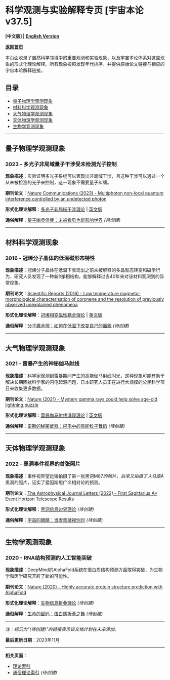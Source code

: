 # 科学观测与实验解释专页 [宇宙本论v37.5]

**[中文版] | [English Version](scientific_observations_explained_en.md)**

**[返回首页](README.md)**

本页面收录了自然科学领域中的重要观测和实验现象，以及宇宙本论体系对这些现象的形式化理论解释。所有现象按照发现年代排序，并提供原始论文链接与相应的宇宙本论解释链接。

## 目录

- [量子物理学观测现象](#量子物理学观测现象)
- [材料科学观测现象](#材料科学观测现象)
- [大气物理学观测现象](#大气物理学观测现象)
- [天体物理学观测现象](#天体物理学观测现象)
- [生物学观测现象](#生物学观测现象)

---

## 量子物理学观测现象

### 2023 - 多光子非局域量子干涉受未检测光子控制

**现象描述**：实验证明多光子系统可以表现出非局域干涉，且这种干涉可以通过一个从未被检测的光子来控制，这一现象不需要量子纠缠。

**期刊论文**：[Nature Communications (2023) - Multiphoton non-local quantum interference controlled by an undetected photon](https://www.nature.com/articles/s41467-023-37228-y)

**形式化理论解释**：[多光子非局域干涉理论](formal_theory/formal_theory_multiphoton_nonlocal_interference.md) | [英文版](formal_theory/formal_theory_multiphoton_nonlocal_interference_en.md)

**通俗解释**：[量子幽灵信使：未被看见也能影响世界](popular_theory/popular_theory_quantum_ghost_messenger.md) *(待创建)*

---

## 材料科学观测现象

### 2016 - 冠烯分子晶体的低温磁形态特性

**现象描述**：冠烯分子晶体在低温下表现出之前未被解释的多晶型态转变和磁学行为，研究人员发现了一种新的β相结构，能够解释过去40年来对该材料观测到的异常现象。

**期刊论文**：[Scientific Reports (2016) - Low temperature magneto-morphological characterisation of coronene and the resolution of previously observed unexplained phenomena](https://www.nature.com/articles/srep38696)

**形式化理论解释**：[冠烯相变磁性耦合理论](formal_theory/formal_theory_coronene_phase_transition.md) | [英文版](formal_theory/formal_theory_coronene_phase_transition_en.md)

**通俗解释**：[分子魔术师：如何在低温下改变自己的面貌](popular_theory/popular_theory_molecular_magician.md) *(待创建)*

---

## 大气物理学观测现象

### 2021 - 雷暴产生的神秘伽马射线

**现象描述**：科学家观测到雷暴期间产生的高能伽马射线闪光，这种现象可能有助于解决长期困扰科学家的闪电起源问题，日本研究人员正在进行大规模的公民科学项目来收集更多数据。

**期刊论文**：[Nature (2021) - Mystery gamma rays could help solve age-old lightning puzzle](https://www.nature.com/articles/d41586-021-00395-3)

**形式化理论解释**：[雷暴伽马射线涌现理论](formal_theory/formal_theory_lightning_gamma_emergence.md) | [英文版](formal_theory/formal_theory_lightning_gamma_emergence_en.md)

**通俗解释**：[宙斯的秘密武器：闪电中的高能粒子舞蹈](popular_theory/popular_theory_zeus_secret_weapon.md) *(待创建)*

---

## 天体物理学观测现象

### 2022 - 黑洞事件视界的首张照片

**现象描述**：事件视界望远镜拍摄了第一张黑洞M87*的照片，后来又拍摄了人马座A*黑洞的照片，证实了爱因斯坦广义相对论的预测。

**期刊论文**：[The Astrophysical Journal Letters (2022) - First Sagittarius A* Event Horizon Telescope Results](https://iopscience.iop.org/journal/2041-8205)

**形式化理论解释**：[黑洞信息边界理论](formal_theory/formal_theory_black_hole_information_boundary.md) *(待创建)*

**通俗解释**：[宇宙的眼睛：当虚空凝视你时](popular_theory/popular_theory_cosmic_eye.md) *(待创建)*

---

## 生物学观测现象

### 2020 - RNA结构预测的人工智能突破

**现象描述**：DeepMind的AlphaFold系统在蛋白质结构预测方面取得突破，为生物学和医学研究开辟了新的可能性。

**期刊论文**：[Nature (2020) - Highly accurate protein structure prediction with AlphaFold](https://www.nature.com/articles/s41586-021-03819-2)

**形式化理论解释**：[生物信息折叠理论](formal_theory/formal_theory_bioinformation_folding.md) *(待创建)*

**通俗解释**：[生命的密码：蛋白质折叠之舞](popular_theory/popular_theory_life_code_protein_folding.md) *(待创建)*

---

*注：标记为"(待创建)"的链接表示该文档计划在未来添加。*

**最后更新日期**：2023年11月

---

**相关页面**：
- [理论索引](formal_theory.md)
- [通俗理论索引](popular_theory.md) *(待创建)* 